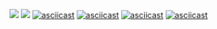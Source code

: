 <a href="https://codeclimate.com/github/ChigorinDenis/frontend-project-lvl1/maintainability"><img src="https://api.codeclimate.com/v1/badges/bf85eb7cf0ca334c0e0a/maintainability" /></a>
![](https://github.com/ChigorinDenis/frontend-project-lvl1/workflows/Node%20CI/badge.svg)
[![asciicast](https://asciinema.org/a/uUfM7IxWYGyObqonCyabiMnwp.svg)](https://asciinema.org/a/uUfM7IxWYGyObqonCyabiMnwp)
[![asciicast](https://asciinema.org/a/FxzhVzZUeyKzPb2DxuRB8WsUl.svg)](https://asciinema.org/a/FxzhVzZUeyKzPb2DxuRB8WsUl)
[![asciicast](https://asciinema.org/a/BFGghsJTgReCPqhxyn4yczp7w.svg)](https://asciinema.org/a/BFGghsJTgReCPqhxyn4yczp7w)
[![asciicast](https://asciinema.org/a/poHDXjkbBSoXLz7XAxFLewnso.svg)](https://asciinema.org/a/poHDXjkbBSoXLz7XAxFLewnso)